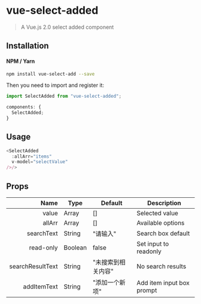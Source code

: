 # vue-select-added

> A Vue.js 2.0 select added component

## Installation

#### NPM / Yarn

```bash
npm install vue-select-add --save
```

Then you need to import and register it:

```js
import SelectAdded from "vue-select-added";
```

```js
components: {
  SelectAdded;
}
```

## Usage

```js
<SelectAdded
  :allArr="items"
  v-model="selectValue"
/>/>
```

## Props
| Name | Type | Default | Description |
| ---:| --- | ---| --- |
| value | Array | [] | Selected value |
| allArr | Array | [] | Available options |
| searchText | String | "请输入" | Search box default |
| read-only | Boolean | false | Set input to readonly |
| searchResultText | String | "未搜索到相关内容" | No search results |
| addItemText | String | "添加一个新项" | Add item input box prompt |
